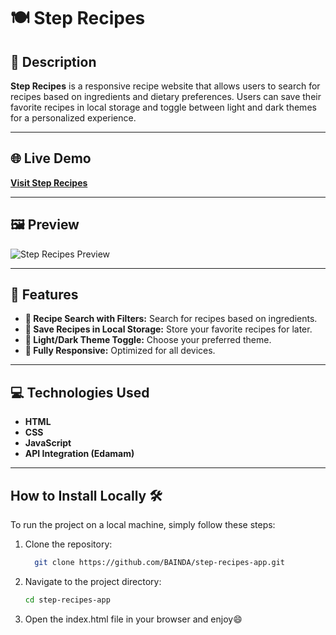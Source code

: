 # 🍽️ Step Recipes

## 📖 Description

**Step Recipes** is a responsive recipe website that allows users to search for recipes based on ingredients and dietary preferences. Users can save their favorite recipes in local storage and toggle between light and dark themes for a personalized experience.

---

## 🌐 Live Demo

[**Visit Step Recipes**](https://steprecipes.netlify.app/)

---

## 🖼️ Preview

![Step Recipes Preview](https://github.com/user-attachments/assets/25ead944-3c56-403b-a696-234e56d3c2cf)

---

## 🚀 Features

- **🍴 Recipe Search with Filters:** Search for recipes based on ingredients.
- **💾 Save Recipes in Local Storage:** Store your favorite recipes for later.
- **🌙 Light/Dark Theme Toggle:** Choose your preferred theme.
- **📱 Fully Responsive:** Optimized for all devices.

---

## 💻 Technologies Used

- **HTML**  
- **CSS**  
- **JavaScript**  
- **API Integration (Edamam)**

---
## How to Install Locally 🛠️

To run the project on a local machine, simply follow these steps:

1. Clone the repository:

   ```bash
     git clone https://github.com/BAINDA/step-recipes-app.git

   ```

2. Navigate to the project directory:

   ```bash
   cd step-recipes-app

   ```

3. Open the index.html file in your browser and enjoy😄

